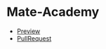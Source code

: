 # Mate-Academy
+ [Preview](https://vladimir-beliy.github.io/Mate-Academy/)
+ [PullRequest](https://github.com/Vladimir-Beliy/Mate-Academy/pull/1)